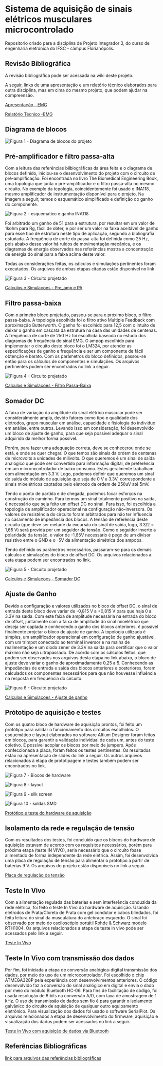<h1> Sistema de aquisição de sinais elétricos musculares microcontrolado </h1>

<p>Repositorio criado para a disciplina de Projeto Integrador 3, do curso de engenharia eletrônica do IFSC - câmpus Florianópolis. <br/>
</p>

<h2> Revisão Bibliográfica </h2>

<p> A revisão bibliográfica pode ser acessada na wiki deste projeto.</p>
<p> A seguir, links de uma apresentação e um relatório técnico elaborados para outra disciplina, mas em cima do mesmo projeto, que podem ajudar na compreensão.<p>

[Apresentação - EMG](https://github.com/Everton-LF-Santos/Projeto-Integrador-3-2018-1/blob/Eletroneuromiografia-ENMG/prototipo_e_testes/Apresenta%C3%A7%C3%A3o%20PI3%20-%20COm.pdf)

[Relatório Técnico -EMG](https://docs.google.com/document/d/1B7dxLtk4YTgo0cG7-Vo4bE_Du3ThqNgDaQOGe45rIPg/edit)

<h2> Diagrama de blocos </h2>

![Figura 1 - Diagrama de blocos do projeto](https://github.com/Everton-LF-Santos/Projeto-Integrador-3-2018-1/blob/Eletroneuromiografia-ENMG/images/diagrama_certo.png "Diagrama de Blocos")

<h2> Pré-amplificador e filtro passa-alta </h2>
<p> Com a leitura das referências bilbiográficas da área feita e o diagrama de blocos definido, iniciou-se o desenvolvimento do projeto com o circuito de pré-amplificação. Foi encontrada no livro The Biomedical Engineering Book, uma topologia que junta o pré-amplificador e o filtro passa-alta no mesmo circuito. No exemplo da topologia, coincidentemente foi usado o INA118, mesmo amplificador de instrumentação disponível para o projeto. Na imagem a seguir, temos o esquemático simplificado e definição do ganho do componente.<p>
  
 ![Figura 2 - esquematico e ganho INA118](https://github.com/Everton-LF-Santos/Projeto-Integrador-3-2018-1/blob/Eletroneuromiografia-ENMG/images/ina118_ss_ganho.png "Esquemático simples e ganho INA118")

<p>Foi arbitrado um ganho de 51 para a estrutura, por resultar em um valor de 1kohm para Rg, fácil de obter, e por ser um valor na faixa aceitável de ganho para esse tipo de estrutura neste tipo de aplicação, segundo a bibliografia estudada. A frequência de corte do passa-alta foi definida como 25 Hz, pois abaixo desse valor há ruídos de movimentação mecânica, e os diagramas de energia observados nas referências mostra a concentração de energia do sinal para a faixa acima deste valor.<p>
  
<p>Todas as considerações feitas, os cálculos e simulações pertinentes foram executados. Os arquivos de ambas etapas citadas estão disponível no link.<p>
  
![Figura 3 - Circuito projetado](https://github.com/Everton-LF-Santos/Projeto-Integrador-3-2018-1/blob/Eletroneuromiografia-ENMG/images/preamp.png "Circuito projetado")

[Calculos e Simulacoes - Pre_amp e PA](https://github.com/Everton-LF-Santos/Projeto-Integrador-3-2018-1/tree/Eletroneuromiografia-ENMG/pre_amp_e_passa_alta)

<h2> Filtro passa-baixa </h2>

<p>Com o primeiro bloco projetado, passou-se para o próximo bloco, o filtro passa-baixa. A topologia escolhida foi o filtro ativo Multiple Feedback com aproximação Butterworth. O ganho foi escolhido para 12,5 com o intuito de deixar o ganho em cascata da estrutura na casa das unidades de centenas. A frequência de corte de 250 Hz foi escolhida baseada no estudo dos diagramas de frequência do sinal  EMG. O ampop escolhido para implementar o circuito deste bloco foi o LM324, por atender as especificações de ganho e frequência e ser um componente de fácil obtenção e barato. Com os parâmetros do bloco definidos, passou-se então para os cálculos de componentes e simulações. Os arquivos pertinentes podem ser encontrados no link a seguir.<p>
  
![Figura 4 - Circuito projetado](https://github.com/Everton-LF-Santos/Projeto-Integrador-3-2018-1/blob/Eletroneuromiografia-ENMG/images/pb.png "Circuito projetado")
  
[Calculos e Simulacoes - Filtro Passa-Baixa](https://github.com/Everton-LF-Santos/Projeto-Integrador-3-2018-1/tree/Eletroneuromiografia-ENMG/passa_baixa)

<h2> Somador DC </h2>

<p> A faixa de variação da amplitude do sinal elétrico muscular pode ser consideralmente ampla, devido fatores como tipo e qualidade dos eletrodos, grupo muscular em análise, capacidade e fisiologia do individuo em análise, entre outros. Levando isso em consideração, foi desenvolvido um bloco de ajuste de ganho, para que seja possível adequar o sinal adquirido da melhor forma possível.
<p>Porém, para fazer uma adequação correta, deve se conhecerou onde se está, e onde se quer chegar. O que temos são sinais da ordem de centenas de microvolts a unidades de milivolts. O que queremos é um sinal de saída analógico que pode ser convertido para informação digital, de preferência em um microncontrolador de baixo consumo. Estes geralmente trabalham com alimentação em 3.3 V. Logo, podemos definir que queremos um sinal de saída do módulo de aquisição que seja de 0 V a 3.3V, correspondente a sinais mioelétricos captados pelo eletrodo da ordem de 250uV até 5mV.
<p> Tendo o ponto de partida e de chegada, podemos focar esforços na construção do caminho. Para termos um sinal totalmente positivo na saída, é necessário que seja feito um offset DC no sinal. Para isso, foi escolhida a topologia de amplificador operacional na configuração não-inversora. Os valores de resistência do circuito foram arbitrados para não ter influencia no casamento de impedância dos blocos. A tensão de referência deste circuito (que deve ser metade da excursão do sinal de saída, logo, 3.3/2 = 1,65 V) será provida por um seguidor de tensão. Como o seguidor inverte a polaridade da tensão, o valor de -1,65V necessário é pego de um divisor resistivo entre o GND e o -5V da alimentação simétrica dos ampops.
<p> Tendo definido os parâmetros necessários, passaram-se para os demais cálculos e simulações do bloco de offset DC. Os arquivos relacionados a esta etapa podem ser encontrados no link.
  
![Figura 5 - Circuito projetado](https://github.com/Everton-LF-Santos/Projeto-Integrador-3-2018-1/blob/Eletroneuromiografia-ENMG/images/real_oficial_somador_dc.png "Circuito projetado")
  
[Calculos e Simulacoes - Somador DC](https://github.com/Everton-LF-Santos/Projeto-Integrador-3-2018-1/tree/Eletroneuromiografia-ENMG/somadorDC)

<h2> Ajuste de Ganho </h2>

<p> Devido a configuração e valores utilizados no bloco de offset DC, o sinal de entrada deste bloco deve variar de -0,815 V a +0,815 V para que haja 0 a 3.3V na saída. Com este faixa de amplitude necessária na entrada do bloco de offset, juntamente com a faixa de amplitude do sinal mioelétrico que deseja ser captada e conhecendo o ganho dos blocos anteriores, é possível finalmente projetar o bloco de ajuste de ganho. A topologia utilizada é simples, um amplificador operacional em configuração de ganho ajustável, com um trimpot conectado ao terminal inversor e na malha de realimentação e um diodo zener de 3.3V na saída para certificar que o valor máximo não seja ultrapassado. De acordo com os cálculos feitos, que podem ser observados nos arquivos desta etapa no link abaixo, o bloco de ajuste deve variar o ganho de aproximadamente 0,25 a 5. Conhecendo as impedâncias de entrada e saída dos blocos anteriores e posteriores, foram calculados os componentes necessários para que não houvesse influência na resposta em frequência do circuito. 
  
![Figura 6 - Circuito projetado](https://github.com/Everton-LF-Santos/Projeto-Integrador-3-2018-1/blob/Eletroneuromiografia-ENMG/images/ajusdeganho.png "Circuito projetado")
  
[Calculos e Simulacoes - Ajuste de ganho](https://github.com/Everton-LF-Santos/Projeto-Integrador-3-2018-1/tree/Eletroneuromiografia-ENMG/ajuste_ganho)
  
<h2> Prótotipo de aquisição e testes </h2>

<p> Com os quatro bloco de hardware de aquisição prontos, foi feito um protótipo para validar o funcionamento dos circuitos escolhidos. O esquemático e layout elaborados no software Altium Designer foram feitos em blocos, para garantir a validação individual de cada um, antes do teste coletivo. É possível acoplar os blocos por meio de jumpers. Após confeccionada a placa, foram feitos os testes pertinentes. Os resultados estão na apresentação de slides do link a seguir. Os outros arquivos relacionados à etapa de prototipagem e testes também podem ser encontrados no link.
  
![Figura 7 - Blocos de hardware](https://github.com/Everton-LF-Santos/Projeto-Integrador-3-2018-1/blob/Eletroneuromiografia-ENMG/images/blocus.png "Blocos de hardware")

![Figura 8 - layout](https://github.com/Everton-LF-Santos/Projeto-Integrador-3-2018-1/tree/Eletroneuromiografia-ENMG/prototipo_e_testes/layout.png "layout")

![Figura 9 - silk screen](https://github.com/Everton-LF-Santos/Projeto-Integrador-3-2018-1/tree/Eletroneuromiografia-ENMG/prototipo_e_testes/silk_screen.png "silk screen")

![Figura 10 - soldas SMD](https://github.com/Everton-LF-Santos/Projeto-Integrador-3-2018-1/tree/Eletroneuromiografia-ENMG/prototipo_e_testes/solda_down.jpg "soldas SMD")
  
[Protótipo  e teste do hardware de aquisição](https://github.com/Everton-LF-Santos/Projeto-Integrador-3-2018-1/tree/Eletroneuromiografia-ENMG/prototipo_e_testes)

<h2> Isolamento da rede e regulação de tensão </h2>

Com os resultados dos testes, foi concluído que os blocos do hardware de aquisição estavam de acordo com os requisitos necessários, porém para próxima etapa (teste IN VIVO), seria necessário que o circuito fosse alimentado de forma independente da rede elétrica. Assim, foi desenvolvida uma placa de regulação de tensão para alimentar o prototipo a partir de baterias 9 V. Os arquivos do projeto estão disponiveis no link a seguir.

[Placa de regulação de tensão](https://github.com/Everton-LF-Santos/Projeto-Integrador-3-2018-1/tree/Eletroneuromiografia-ENMG/reg_tensao)

<h2> Teste In Vivo </h2>

Com a alimentação regulada das baterias e sem interferência conduzida da rede elétrica, foi feito o teste In Vivo do hardware de aquisição. Usando eletrodos de Prata/Cloreto de Prata com gel condutor e cabos blindados, foi feita leitura do sinal da musculatura do antebraço esquerdo. O sinal foi observado por meio do osciloscópio portátil Rohde & Schwarz modelo RTH1004. Os arquivos relacionados a etapa de teste in vivo pode ser acessados pelo link a seguir.

[Teste In Vivo](https://github.com/Everton-LF-Santos/Projeto-Integrador-3-2018-1/tree/Eletroneuromiografia-ENMG/teste_vivo)

<h2> Teste In Vivo com transmissão dos dados </h2>

Por fim, foi iniciada a etapa de conversão analógica-digital transmissão dos dados, por meio do uso de um microcontrolador. Foi escolhido o chip ATMEGA328P pela experiência com desenvolvimentos anteriores. O código desenvolvido faz a conversão do sinal analógico em digital e envia o dado por meio do módulo Bluetooth HC-06. Para fins de facilitação de código, foi usada resolução de 8 bits na conversão A/D, com taxa de amostragem de 1 kHz. O uso de transmissão de dados sem fio é para garantir o isolamento galvânico do circuito de aquisição de qualquer outro equipamento eletrônico. Para visualização dos dados foi usado o software SerialPlot. Os arquivos relacionados a etapa de desenvolvimento do firmware, aquisição e visualização dos dados podem ser acessados no link a seguir.

[Teste In Vivo com aquisição de dados via Bluetooth](https://github.com/Everton-LF-Santos/Projeto-Integrador-3-2018-1/tree/Eletroneuromiografia-ENMG/firmware_bt)

<h2> Referências Bibliográficas </h2>

[link para arquivos das referências bibliográficas](https://drive.google.com/drive/u/1/folders/12AXk9AZwwBUo14S7_4OgoAu70kQn8SUb?ogsrc=32)
